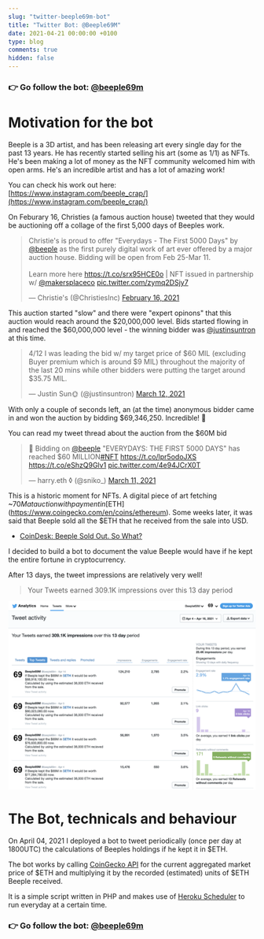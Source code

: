 ```yaml
---
slug: "twitter-beeple69m-bot"
title: "Twitter Bot: @Beeple69M"
date: 2021-04-21 00:00:00 +0100
type: blog
comments: true
hidden: false
---
```


### 👉 Go follow the bot: [@beeple69m](https://twitter.com/beeple69m)

# Motivation for the bot

Beeple is a 3D artist, and has been releasing art every single day for the past 13 years. He has recently started selling his art (some as 1/1) as NFTs. He's been making a lot of money as the NFT community welcomed him with open arms. He's an incredible artist and has a lot of amazing work!

You can check his work out here: [https://www.instagram.com/beeple_crap/](https://www.instagram.com/beeple_crap/)

On Feburary 16, Christies (a famous auction house) tweeted that they would be auctioning off a collage of the first 5,000 days of Beeples work.

<div style="display:block; margin:0 auto;width:500px;">
<blockquote class="twitter-tweet"><p lang="en" dir="ltr">Christie&#39;s is proud to offer &quot;Everydays - The First 5000 Days&quot; by <a href="https://twitter.com/beeple?ref_src=twsrc%5Etfw">@beeple</a> as the first purely digital work of art ever offered by a major auction house. Bidding will be open from Feb 25-Mar 11.<br><br>Learn more here <a href="https://t.co/srx95HCE0o">https://t.co/srx95HCE0o</a> | NFT issued in partnership w/ <a href="https://twitter.com/makersplaceco?ref_src=twsrc%5Etfw">@makersplaceco</a> <a href="https://t.co/zymq2DSjy7">pic.twitter.com/zymq2DSjy7</a></p>&mdash; Christie&#39;s (@ChristiesInc) <a href="https://twitter.com/ChristiesInc/status/1361670588608176128?ref_src=twsrc%5Etfw">February 16, 2021</a></blockquote> <script async src="https://platform.twitter.com/widgets.js" charset="utf-8"></script>
</div>

This auction started "slow" and there were "expert opinons" that this auction would reach around the $20,000,000 level. Bids started flowing in and reached the $60,000,000 level - the winning bidder was [@justinsuntron](https://twitter.com/justinsuntron) at this time.

<div style="display:block; margin:0 auto;width:500px;">
<blockquote class="twitter-tweet"><p lang="en" dir="ltr">4/12 I was leading the bid w/ my target price of $60 MIL (excluding Buyer premium which is around $9 MIL) throughout the majority of the last 20 mins while other bidders were putting the target around $35.75 MIL.</p>&mdash; Justin Sun🌞 (@justinsuntron) <a href="https://twitter.com/justinsuntron/status/1370228036428177409?ref_src=twsrc%5Etfw">March 12, 2021</a></blockquote> <script async src="https://platform.twitter.com/widgets.js" charset="utf-8"></script>
</div>

With only a couple of seconds left, an (at the time) anonymous bidder came in and won the auction by bidding $69,346,250. Incredible! 🤯


You can read my tweet thread about the auction from the $60M bid

<div style="display:block; margin:0 auto;width:500px;">
<blockquote class="twitter-tweet"><p lang="en" dir="ltr">🤯 Bidding on <a href="https://twitter.com/beeple?ref_src=twsrc%5Etfw">@beeple</a> &quot;EVERYDAYS: THE FIRST 5000 DAYS&quot; has reached $60 MILLION<a href="https://twitter.com/hashtag/NFT?src=hash&amp;ref_src=twsrc%5Etfw">#NFT</a> <a href="https://t.co/lpr5odoJXS">https://t.co/lpr5odoJXS</a> <a href="https://t.co/eShzQ9Glv1">https://t.co/eShzQ9Glv1</a> <a href="https://t.co/4e94JCrX0T">pic.twitter.com/4e94JCrX0T</a></p>&mdash; harry.eth ◊ (@sniko_) <a href="https://twitter.com/sniko_/status/1370027281075249159?ref_src=twsrc%5Etfw">March 11, 2021</a></blockquote> <script async src="https://platform.twitter.com/widgets.js" charset="utf-8"></script>
</div>

This is a historic moment for NFTs. A digital piece of art fetching ~$70M at auction with payment in [$ETH](https://www.coingecko.com/en/coins/ethereum). Some weeks later, it was said that Beeple sold all the $ETH that he received from the sale into USD.

* [CoinDesk: Beeple Sold Out. So What?](https://www.coindesk.com/the-node-beeple-sold-out-so-what)

I decided to build a bot to document the value Beeple would have if he kept the entire fortune in cryptocurrency.

After 13 days, the tweet impressions are relatively very well!

> Your Tweets earned 309.1K impressions over this 13 day period

![Twitter Analytics Screenshot](images/twitter-bot-beeple69m/analytics.png)


# The Bot, technicals and behaviour

On April 04, 2021 I deployed a bot to tweet periodically (once per day at 1800UTC) the calculations of Beeples holdings if he kept it in $ETH.

The bot works by calling [CoinGecko API](http://coingecko.com/api) for the current aggregated market price of $ETH and multiplying it by the recorded (estimated) units of $ETH Beeple received. 

It is a simple script written in PHP and makes use of [Heroku Scheduler](https://devcenter.heroku.com/articles/scheduler) to run everyday at a certain time.

### 👉 Go follow the bot: [@beeple69m](https://twitter.com/beeple69m)